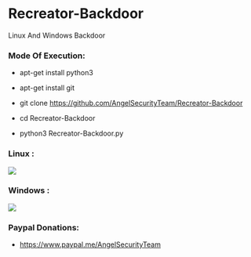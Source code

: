 # Recreator-Backdoor

 Linux And Windows Backdoor
 
 <h3> Mode Of Execution: </h3>

* apt-get install python3

* apt-get install git 

* git clone https://github.com/AngelSecurityTeam/Recreator-Backdoor

* cd Recreator-Backdoor

* python3 Recreator-Backdoor.py

<h3> Linux : </h3>

<img src="https://github.com/AngelSecurityTeam/Recreator-Backdoor/blob/master/Foto_RecreatorBackdoor_1.png">

<h3> Windows : </h3>

<img src="https://github.com/AngelSecurityTeam/Recreator-Backdoor/blob/master/Foto_RecreatorBackdoor_2.png">

<h3> Paypal Donations: </h3>

* https://www.paypal.me/AngelSecurityTeam
